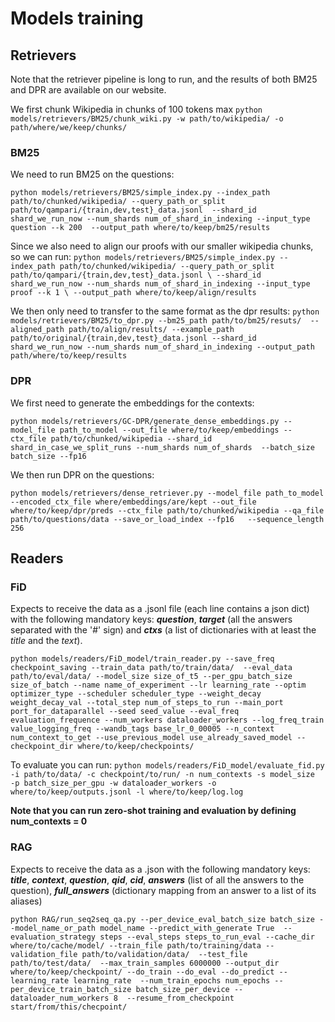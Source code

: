 # Models training

## Retrievers

Note that the retriever pipeline is long to run, and the results of both BM25 and DPR are available on our website.

We first chunk Wikipedia in chunks of 100 tokens max
`python models/retrievers/BM25/chunk_wiki.py -w path/to/wikipedia/ -o path/where/we/keep/chunks/`

### BM25

We need to run BM25 on the questions:

`python models/retrievers/BM25/simple_index.py --index_path path/to/chunked/wikipedia/ --query_path_or_split path/to/qampari/{train,dev,test}_data.jsonl 
    --shard_id shard_we_run_now --num_shards num_of_shard_in_indexing --input_type question --k 200 
    --output_path where/to/keep/bm25/results`

Since we also need to align our proofs with our smaller wikipedia chunks, so we can run:
`python models/retrievers/BM25/simple_index.py --index_path path/to/chunked/wikipedia/ --query_path_or_split path/to/qampari/{train,dev,test}_data.jsonl \
    --shard_id shard_we_run_now --num_shards num_of_shard_in_indexing --input_type proof --k 1 \
    --output_path where/to/keep/align/results`

We then only need to transfer to the same format as the dpr results:
`python models/retrievers/BM25/to_dpr.py --bm25_path path/to/bm25/resuts/  --aligned_path path/to/align/results/
    --example_path path/to/original/{train,dev,test}_data.jsonl --shard_id shard_we_run_now --num_shards num_of_shard_in_indexing
    --output_path path/where/to/keep/results`

### DPR

We first need to generate the embeddings for the contexts:

`python models/retrievers/GC-DPR/generate_dense_embeddings.py --model_file path_to_model --out_file where/to/keep/embeddings
    --ctx_file path/to/chunked/wikipedia --shard_id shard_in_case_we_split_runs --num_shards num_of_shards 
    --batch_size batch_size --fp16`

We then run DPR on the questions:

`python models/retrievers/dense_retriever.py --model_file path_to_model --encoded_ctx_file where/embeddings/are/kept
		--out_file where/to/keep/dpr/preds --ctx_file path/to/chunked/wikipedia
		--qa_file path/to/questions/data --save_or_load_index --fp16   --sequence_length 256`

## Readers

### FiD

Expects to receive the data as a .jsonl file (each line contains a json dict) with the following mandatory
keys: **_question_**, **_target_** (all the answers separated with the '#' sign) and **_ctxs_** (a list of
dictionaries with at least the _title_ and the _text_).

`python models/readers/FiD_model/train_reader.py --save_freq checkpoint_saving --train_data path/to/train/data/ 
--eval_data path/to/eval/data/ --model_size size_of_t5 --per_gpu_batch_size size_of_batch
--name name_of_experiment --lr learning_rate --optim optimizer_type --scheduler scheduler_type --weight_decay weight_decay_val
--total_step num_of_steps_to_run --main_port port_for_dataparallel --seed seed_value --eval_freq evaluation_frequence
--num_workers dataloader_workers --log_freq_train value_logging_freq --wandb_tags base_lr_0_00005 --n_context num_context_to_get
--use_previous_model use_already_saved_model --checkpoint_dir where/to/keep/checkpoints/`

To evaluate you can run:
`python models/readers/FiD_model/evaluate_fid.py  -i path/to/data/ -c checkpoint/to/run/ -n num_contexts -s model_size 
-p batch_size_per_gpu -w dataloader_workers -o where/to/keep/outputs.jsonl -l where/to/keep/log.log`

**Note that you can run zero-shot training and evaluation by defining num_contexts = 0**

### RAG

Expects to receive the data as a .json with the following mandatory keys: **_title_**, **_context_**, **_question_**, **_qid_**,
**_cid_**, **_answers_** (list of all the answers to the question), **_full\_answers_** (dictionary mapping from an answer
to a list of its aliases)

`python RAG/run_seq2seq_qa.py --per_device_eval_batch_size batch_size --model_name_or_path model_name --predict_with_generate True 
--evaluation_strategy steps --eval_steps steps_to_run_eval --cache_dir where/to/cache/model/
--train_file path/to/training/data --validation_file path/to/validation/data/  --test_file path/to/test/data/ 
--max_train_samples 6000000 --output_dir where/to/keep/checkpoint/ --do_train --do_eval --do_predict --learning_rate learning_rate 
--num_train_epochs num_epochs --per_device_train_batch_size batch_size_per_device --dataloader_num_workers 8 
--resume_from_checkpoint start/from/this/checpoint/`